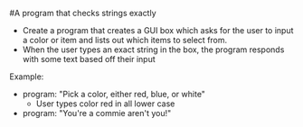 #A program that checks strings exactly

- Create a program that creates a GUI box which asks for the user to input a color or item and lists out which items to select from.
- When the user types an exact string in the box, the program responds with some text based off their input

Example:

- program: "Pick a color, either red, blue, or white"
    - User types color red in all lower case
- program: "You're a commie aren't you!"
